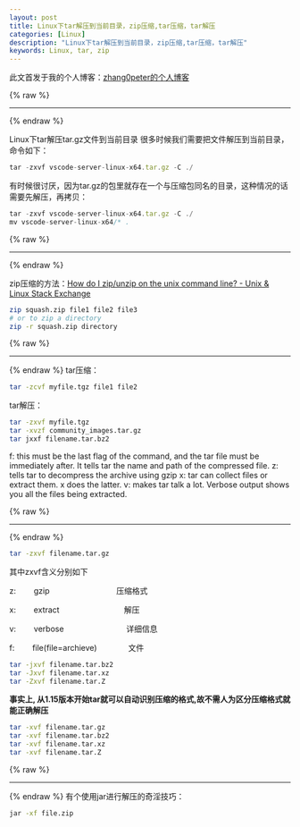 ```yaml
---
layout: post
title: Linux下tar解压到当前目录，zip压缩,tar压缩，tar解压
categories: [Linux]
description: "Linux下tar解压到当前目录，zip压缩,tar压缩，tar解压"
keywords: Linux, tar, zip
---
```


此文首发于我的个人博客：[zhang0peter的个人博客](https://zhang0peter.com)         

{% raw %}
***          
{% endraw %}



Linux下tar解压tar.gz文件到当前目录
很多时候我们需要把文件解压到当前目录，命令如下：
```js
tar -zxvf vscode-server-linux-x64.tar.gz -C ./
```
有时候很讨厌，因为tar.gz的包里就存在一个与压缩包同名的目录，这种情况的话需要先解压，再拷贝：
```js
tar -zxvf vscode-server-linux-x64.tar.gz -C ./
mv vscode-server-linux-x64/* .
```

{% raw %}
***          
{% endraw %}



zip压缩的方法：[How do I zip/unzip on the unix command line? - Unix & Linux Stack Exchange](https://unix.stackexchange.com/questions/6596/how-do-i-zip-unzip-on-the-unix-command-line)
```sh
zip squash.zip file1 file2 file3
# or to zip a directory
zip -r squash.zip directory
```

{% raw %}
***          
{% endraw %}
tar压缩：
```sh
tar -zcvf myfile.tgz file1 file2
```
tar解压：
```sh
tar -zxvf myfile.tgz
tar -xvzf community_images.tar.gz
tar jxxf filename.tar.bz2
```
f: this must be the last flag of the command, and the tar file must be immediately after. It tells tar the name and path of the compressed file.
z: tells tar to decompress the archive using gzip
x: tar can collect files or extract them. x does the latter.
v: makes tar talk a lot. Verbose output shows you all the files being extracted.

{% raw %}
***          
{% endraw %}
```sh
tar -zxvf filename.tar.gz
```
其中zxvf含义分别如下

z: 　　gzip  　　　　　　　　    压缩格式

x: 　　extract　　　　　　　　  解压

v:　　 verbose　　　　　　　　详细信息

f: 　　file(file=archieve)　　　　文件
```sh
tar -jxvf filename.tar.bz2
tar -Jxvf filename.tar.xz
tar -Zxvf filename.tar.Z
```
**事实上, 从1.15版本开始tar就可以自动识别压缩的格式,故不需人为区分压缩格式就能正确解压**
```sh
tar -xvf filename.tar.gz
tar -xvf filename.tar.bz2
tar -xvf filename.tar.xz
tar -xvf filename.tar.Z
```

{% raw %}
***          
{% endraw %}
有个使用jar进行解压的奇淫技巧：
```sh
jar -xf file.zip
```
